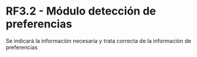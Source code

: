 # RF3.2 - Módulo detección de preferencias

Se indicará la información necesaria y trata correcta de la información de preferencias